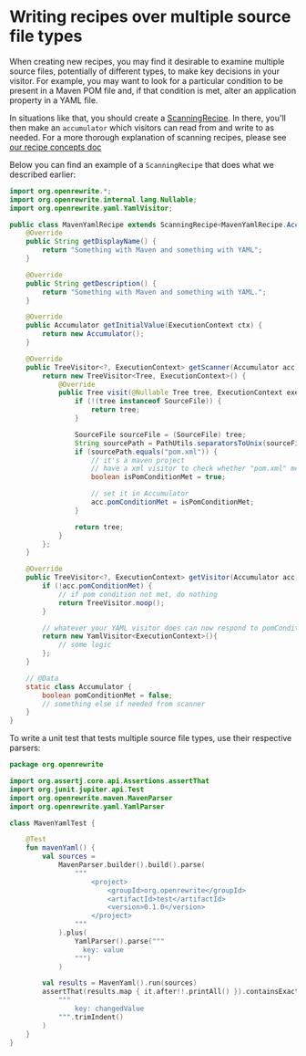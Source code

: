 # Writing recipes over multiple source file types

When creating new recipes, you may find it desirable to examine multiple source files, potentially of different types, to make key decisions in your visitor. For example, you may want to look for a particular condition to be present in a Maven POM file and, if that condition is met, alter an application property in a YAML file.

In situations like that, you should create a [ScanningRecipe](https://github.com/openrewrite/rewrite/blob/v8.1.2/rewrite-core/src/main/java/org/openrewrite/ScanningRecipe.java). In there, you'll then make an `accumulator` which visitors can read from and write to as needed. For a more thorough explanation of scanning recipes, please see [our recipe concepts doc](../concepts-and-explanations/recipes.md#scanning-recipes)

Below you can find an example of a `ScanningRecipe` that does what we described earlier:

```java
import org.openrewrite.*;
import org.openrewrite.internal.lang.Nullable;
import org.openrewrite.yaml.YamlVisitor;

public class MavenYamlRecipe extends ScanningRecipe<MavenYamlRecipe.Accumulator> {
    @Override
    public String getDisplayName() {
        return "Something with Maven and something with YAML";
    }

    @Override
    public String getDescription() {
        return "Something with Maven and something with YAML.";
    }

    @Override
    public Accumulator getInitialValue(ExecutionContext ctx) {
        return new Accumulator();
    }

    @Override
    public TreeVisitor<?, ExecutionContext> getScanner(Accumulator acc) {
        return new TreeVisitor<Tree, ExecutionContext>() {
            @Override
            public Tree visit(@Nullable Tree tree, ExecutionContext executionContext) {
                if (!(tree instanceof SourceFile)) {
                    return tree;
                }

                SourceFile sourceFile = (SourceFile) tree;
                String sourcePath = PathUtils.separatorsToUnix(sourceFile.getSourcePath().toString());
                if (sourcePath.equals("pom.xml")) {
                    // it's a maven project
                    // have a xml visitor to check whether "pom.xml" meet some condition, assume it's true here
                    boolean isPomConditionMet = true;

                    // set it in Accumulator
                    acc.pomConditionMet = isPomConditionMet;
                }

                return tree;
            }
        };
    }

    @Override
    public TreeVisitor<?, ExecutionContext> getVisitor(Accumulator acc) {
        if (!acc.pomConditionMet) {
            // if pom condition not met, do nothing
            return TreeVisitor.noop();
        }

        // whatever your YAML visitor does can now respond to pomConditionMet
        return new YamlVisitor<ExecutionContext>(){
            // some logic
        };
    }

    // @Data
    static class Accumulator {
        boolean pomConditionMet = false;
        // something else if needed from scanner
    }
}
```

To write a unit test that tests multiple source file types, use their respective parsers:

```kotlin
package org.openrewrite

import org.assertj.core.api.Assertions.assertThat
import org.junit.jupiter.api.Test
import org.openrewrite.maven.MavenParser
import org.openrewrite.yaml.YamlParser

class MavenYamlTest {

    @Test
    fun mavenYaml() {
        val sources =
            MavenParser.builder().build().parse(
                """
                    <project>
                        <groupId>org.openrewrite</groupId>
                        <artifactId>test</artifactId>
                        <version>0.1.0</version>
                    </project>
                """
            ).plus(
                YamlParser().parse("""
                  key: value
                """)
            )

        val results = MavenYaml().run(sources)
        assertThat(results.map { it.after!!.printAll() }).containsExactly(
            """
                key: changedValue
            """.trimIndent()
        )
    }
}
```
 